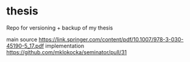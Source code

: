 # thesis
Repo for versioning + backup of my thesis

main source https://link.springer.com/content/pdf/10.1007/978-3-030-45190-5_17.pdf
implementation https://github.com/mklokocka/seminator/pull/31

